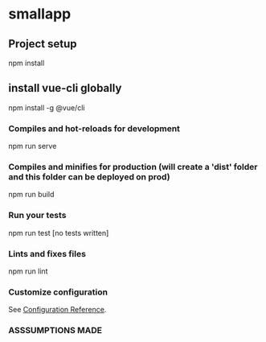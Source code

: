 # smallapp

## Project setup
npm install 

## install vue-cli globally
npm install -g @vue/cli 

### Compiles and hot-reloads for development
npm run serve

### Compiles and minifies for production (will create a 'dist' folder and this folder can be deployed on prod)
npm run build

### Run your tests
npm run test [no tests written]

### Lints and fixes files
npm run lint

### Customize configuration
See [Configuration Reference](https://cli.vuejs.org/config/).



### ASSSUMPTIONS MADE



